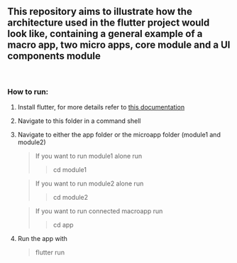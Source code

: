 ## This repository aims to illustrate how the architecture used in the flutter project would look like, containing a general example of a macro app, two micro apps, core module and a UI components module

<br>

### How to run:

1. Install flutter, for more details refer to [this documentation](https://flutter.dev/docs/get-started/install)
2. Navigate to this folder in a command shell
3. Navigate to either the app folder or the microapp folder (module1 and module2)<br>

   > If you want to run module1 alone run
   >
   > > cd module1

   > If you want to run module2 alone run
   >
   > > cd module2

   > If you want to run connected macroapp run
   >
   > > cd app

4. Run the app with
   > flutter run
